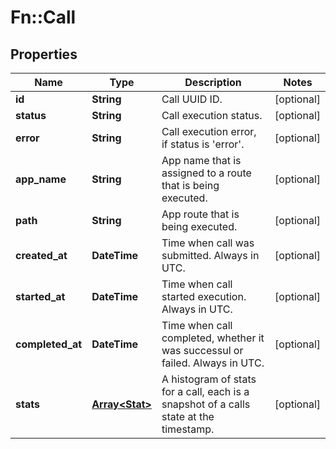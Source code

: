 # Fn::Call

## Properties
Name | Type | Description | Notes
------------ | ------------- | ------------- | -------------
**id** | **String** | Call UUID ID. | [optional] 
**status** | **String** | Call execution status. | [optional] 
**error** | **String** | Call execution error, if status is &#39;error&#39;. | [optional] 
**app_name** | **String** | App name that is assigned to a route that is being executed. | [optional] 
**path** | **String** | App route that is being executed. | [optional] 
**created_at** | **DateTime** | Time when call was submitted. Always in UTC. | [optional] 
**started_at** | **DateTime** | Time when call started execution. Always in UTC. | [optional] 
**completed_at** | **DateTime** | Time when call completed, whether it was successul or failed. Always in UTC. | [optional] 
**stats** | [**Array&lt;Stat&gt;**](Stat.md) | A histogram of stats for a call, each is a snapshot of a calls state at the timestamp. | [optional] 


